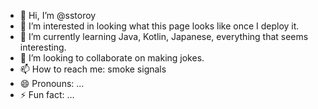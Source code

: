 - 👋 Hi, I’m @sstoroy
- 👀 I’m interested in looking what this page looks like once I deploy it.
- 🌱 I’m currently learning Java, Kotlin, Japanese, everything that seems interesting.
- 💞️ I’m looking to collaborate on making jokes.
- 📫 How to reach me: smoke signals
- 😄 Pronouns: ...
- ⚡ Fun fact: ...

<!---
sstoroy/sstoroy is a ✨ special ✨ repository because its `README.md` (this file) appears on your GitHub profile.
You can click the Preview link to take a look at your changes.
--->
